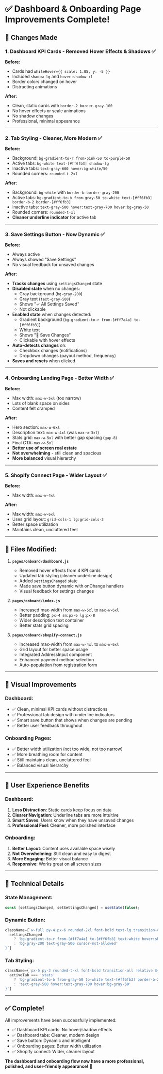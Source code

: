 # ✅ Dashboard & Onboarding Page Improvements Complete!

## 🎯 **Changes Made**

### **1. Dashboard KPI Cards - Removed Hover Effects & Shadows** ✅

**Before:**
- Cards had `whileHover={{ scale: 1.05, y: -5 }}`
- Included `shadow-lg` and `hover:shadow-xl`
- Border colors changed on hover
- Distracting animations

**After:**
- Clean, static cards with `border-2 border-gray-100`
- No hover effects or scale animations
- No shadow changes
- Professional, minimal appearance

---

### **2. Tab Styling - Cleaner, More Modern** ✅

**Before:**
- Background: `bg-gradient-to-r from-pink-50 to-purple-50`
- Active tabs: `bg-white text-[#ff6fb3] shadow-lg`
- Inactive tabs: `text-gray-600 hover:bg-white/50`
- Rounded corners: `rounded-t-2xl`

**After:**
- Background: `bg-white` with `border-b border-gray-200`
- Active tabs: `bg-gradient-to-b from-gray-50 to-white text-[#ff6fb3] border-b-2 border-[#ff6fb3]`
- Inactive tabs: `text-gray-500 hover:text-gray-700 hover:bg-gray-50`
- Rounded corners: `rounded-t-xl`
- **Cleaner underline indicator** for active tab

---

### **3. Save Settings Button - Now Dynamic** ✅

**Before:**
- Always active
- Always showed "Save Settings"
- No visual feedback for unsaved changes

**After:**
- **Tracks changes** using `settingsChanged` state
- **Disabled state** when no changes: 
  - Gray background (`bg-gray-200`)
  - Gray text (`text-gray-500`)
  - Shows "✓ All Settings Saved"
  - Not clickable
- **Enabled state** when changes detected:
  - Gradient background (`bg-gradient-to-r from-[#ff7a4a] to-[#ff6fb3]`)
  - White text
  - Shows "💾 Save Changes"
  - Clickable with hover effects
- **Auto-detects changes** on:
  - Checkbox changes (notifications)
  - Dropdown changes (payout method, frequency)
- **Saves and resets** when clicked

---

### **4. Onboarding Landing Page - Better Width** ✅

**Before:**
- Max width: `max-w-5xl` (too narrow)
- Lots of blank space on sides
- Content felt cramped

**After:**
- Hero section: `max-w-6xl`
- Description text: `max-w-4xl` (was `max-w-3xl`)
- Stats grid: `max-w-5xl` with better gap spacing (`gap-8`)
- Final CTA: `max-w-5xl`
- **Better use of screen real estate**
- **Not overwhelming** - still clean and spacious
- **More balanced** visual hierarchy

---

### **5. Shopify Connect Page - Wider Layout** ✅

**Before:**
- Max width: `max-w-4xl`

**After:**
- Max width: `max-w-6xl`
- Uses grid layout: `grid-cols-1 lg:grid-cols-3`
- Better space utilization
- Maintains clean, uncluttered feel

---

## 📁 **Files Modified:**

1. **`pages/onboard/dashboard.js`**
   - Removed hover effects from 4 KPI cards
   - Updated tab styling (cleaner underline design)
   - Added `settingsChanged` state
   - Made save button dynamic with onChange handlers
   - Visual feedback for settings changes

2. **`pages/onboard/index.js`**
   - Increased max-width from `max-w-5xl` to `max-w-6xl`
   - Better padding: `px-4 sm:px-6 lg:px-8`
   - Wider description text container
   - Better stats grid spacing

3. **`pages/onboard/shopify-connect.js`**
   - Increased max-width from `max-w-4xl` to `max-w-6xl`
   - Grid layout for better space usage
   - Integrated AddressInput component
   - Enhanced payment method selection
   - Auto-population from registration form

---

## 🎨 **Visual Improvements**

### **Dashboard:**
- ✅ Clean, minimal KPI cards without distractions
- ✅ Professional tab design with underline indicators
- ✅ Smart save button that shows when changes are pending
- ✅ Better user feedback throughout

### **Onboarding Pages:**
- ✅ Better width utilization (not too wide, not too narrow)
- ✅ More breathing room for content
- ✅ Still maintains clean, uncluttered feel
- ✅ Balanced visual hierarchy

---

## 🚀 **User Experience Benefits**

### **Dashboard:**
1. **Less Distraction**: Static cards keep focus on data
2. **Clearer Navigation**: Underline tabs are more intuitive
3. **Smart Saves**: Users know when they have unsaved changes
4. **Professional Feel**: Cleaner, more polished interface

### **Onboarding:**
1. **Better Layout**: Content uses available space wisely
2. **Not Overwhelming**: Still clean and easy to digest
3. **More Engaging**: Better visual balance
4. **Responsive**: Works great on all screen sizes

---

## 🎯 **Technical Details**

### **State Management:**
```javascript
const [settingsChanged, setSettingsChanged] = useState(false);
```

### **Dynamic Button:**
```javascript
className={`w-full py-4 px-6 rounded-2xl font-bold text-lg transition-all ${
  settingsChanged
    ? 'bg-gradient-to-r from-[#ff7a4a] to-[#ff6fb3] text-white hover:shadow-xl cursor-pointer'
    : 'bg-gray-200 text-gray-500 cursor-not-allowed'
}`}
```

### **Tab Styling:**
```javascript
className={`px-6 py-3 rounded-t-xl font-bold transition-all relative ${
  activeTab === 'stats'
    ? 'bg-gradient-to-b from-gray-50 to-white text-[#ff6fb3] border-b-2 border-[#ff6fb3]'
    : 'text-gray-500 hover:text-gray-700 hover:bg-gray-50'
}`}
```

---

## ✅ **Complete!**

All improvements have been successfully implemented:
- ✅ Dashboard KPI cards: No hover/shadow effects
- ✅ Dashboard tabs: Cleaner, modern design
- ✅ Save button: Dynamic and intelligent
- ✅ Onboarding pages: Better width utilization
- ✅ Shopify connect: Wider, cleaner layout

**The dashboard and onboarding flow now have a more professional, polished, and user-friendly appearance!** 🎉

